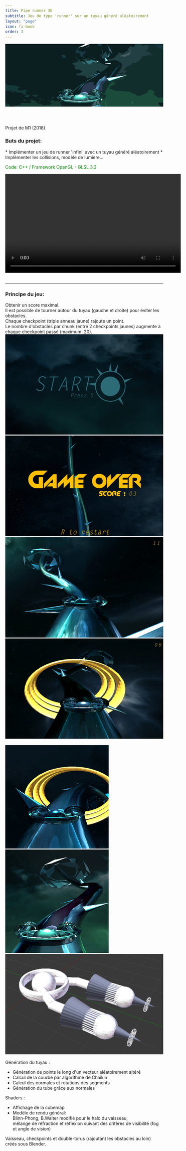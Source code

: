 ```yaml
---
title: Pipe runner 3D
subtitle: Jeu de type 'runner' sur un tuyau généré aléatoirement
layout: "page"
icon: fa-book
order: 3
---
```

<header>
<img class='image fit' src="assets/images/pipeRunner/bandeau.png" alt="pipe banner" />
</header>

Projet de M1 (2018).
<h3>Buts du projet: </h3>
* Implémenter un jeu de runner 'infini' avec un tuyau généré aléatoirement
* Implémenter les collisions, modèle de lumière...

<p style="color:green">Code: C++ / Framework OpenGL - GLSL 3.3</p>

<div class="embedresize">
<div>
    <video width="560" height="315" controls>
    <source src="assets/video/pipeRunner.mp4" type="video/mp4">
    Your browser does not support the video tag.
    </video>
</div>
</div>
<br>
<hr>
<h3>Principe du jeu:</h3>
Obtenir un score maximal.<br>
Il est possible de tourner autour du tuyau (gauche et droite) pour éviter les obstacles.<br>
Chaque checkpoint (triple anneau jaune) rajoute un point.<br>
Le nombre d'obstacles par chunk (entre 2 checkpoints jaunes) augmente à chaque checkpoint passé (maximum: 20).

<div style="text-align:center;">
<img class='image' src="assets/images/pipeRunner/pipe_start.png" alt="pipe start" />
<img class='image' src="assets/images/pipeRunner/pipe_end.png" alt="pipe end" /><br>

<img class='image' src="assets/images/pipeRunner/pipe3.png" alt="pipe mid1" />
<img class='image' src="assets/images/pipeRunner/pipe4.png" alt="pipe mid2" />
</div>

<br>

<img class='image' src="assets/images/pipeRunner/pipe1.png" alt="pipe mid3" />
<img class='image' src="assets/images/pipeRunner/pipe2.png" alt="pipe mid4" />
<img class='image' src="assets/images/pipeRunner/vaisseau.png" alt="spaceship" />

Génération du tuyau :
* Génération de points le long d'un vecteur aléatoirement altéré
* Calcul de la courbe par algorithme de Chaikin
* Calcul des normales et rotations des segments
* Génération du tube grâce aux normales


Shaders :
* Affichage de la cubemap
* Modèle de rendu général:<br>
Blinn-Phong, B.Walter modifié pour le halo du vaisseau, <br>mélange de réfraction et réflexion suivant des critères de visibilité (fog et angle de vision)


Vaisseau, checkpoints et double-torus (rajoutant les obstacles au loin) créés sous Blender.
